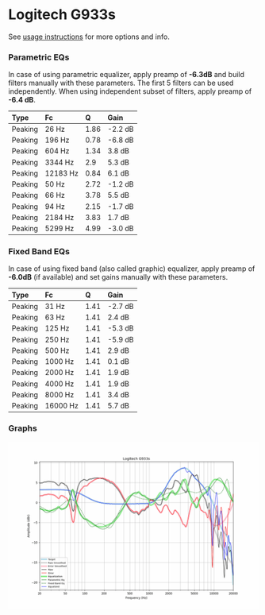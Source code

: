 # Logitech G933s
See [usage instructions](https://github.com/jaakkopasanen/AutoEq#usage) for more options and info.

### Parametric EQs
In case of using parametric equalizer, apply preamp of **-6.3dB** and build filters manually
with these parameters. The first 5 filters can be used independently.
When using independent subset of filters, apply preamp of **-6.4 dB**.

| Type    | Fc       |    Q | Gain    |
|:--------|:---------|:-----|:--------|
| Peaking | 26 Hz    | 1.86 | -2.2 dB |
| Peaking | 196 Hz   | 0.78 | -6.8 dB |
| Peaking | 604 Hz   | 1.34 | 3.8 dB  |
| Peaking | 3344 Hz  | 2.9  | 5.3 dB  |
| Peaking | 12183 Hz | 0.84 | 6.1 dB  |
| Peaking | 50 Hz    | 2.72 | -1.2 dB |
| Peaking | 66 Hz    | 3.78 | 5.5 dB  |
| Peaking | 94 Hz    | 2.15 | -1.7 dB |
| Peaking | 2184 Hz  | 3.83 | 1.7 dB  |
| Peaking | 5299 Hz  | 4.99 | -3.0 dB |

### Fixed Band EQs
In case of using fixed band (also called graphic) equalizer, apply preamp of **-6.0dB**
(if available) and set gains manually with these parameters.

| Type    | Fc       |    Q | Gain    |
|:--------|:---------|:-----|:--------|
| Peaking | 31 Hz    | 1.41 | -2.7 dB |
| Peaking | 63 Hz    | 1.41 | 2.4 dB  |
| Peaking | 125 Hz   | 1.41 | -5.3 dB |
| Peaking | 250 Hz   | 1.41 | -5.9 dB |
| Peaking | 500 Hz   | 1.41 | 2.9 dB  |
| Peaking | 1000 Hz  | 1.41 | 0.1 dB  |
| Peaking | 2000 Hz  | 1.41 | 1.9 dB  |
| Peaking | 4000 Hz  | 1.41 | 1.9 dB  |
| Peaking | 8000 Hz  | 1.41 | 3.4 dB  |
| Peaking | 16000 Hz | 1.41 | 5.7 dB  |

### Graphs
![](./Logitech%20G933s.png)